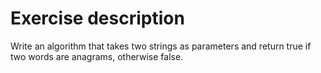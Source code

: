 # Exercise description
Write an algorithm that takes two strings as parameters and return true if two words are anagrams, otherwise false.
